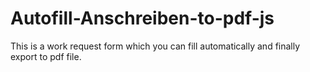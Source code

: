 # Autofill-Anschreiben-to-pdf-js
This is a work request form which you can fill automatically and finally export to pdf file.
